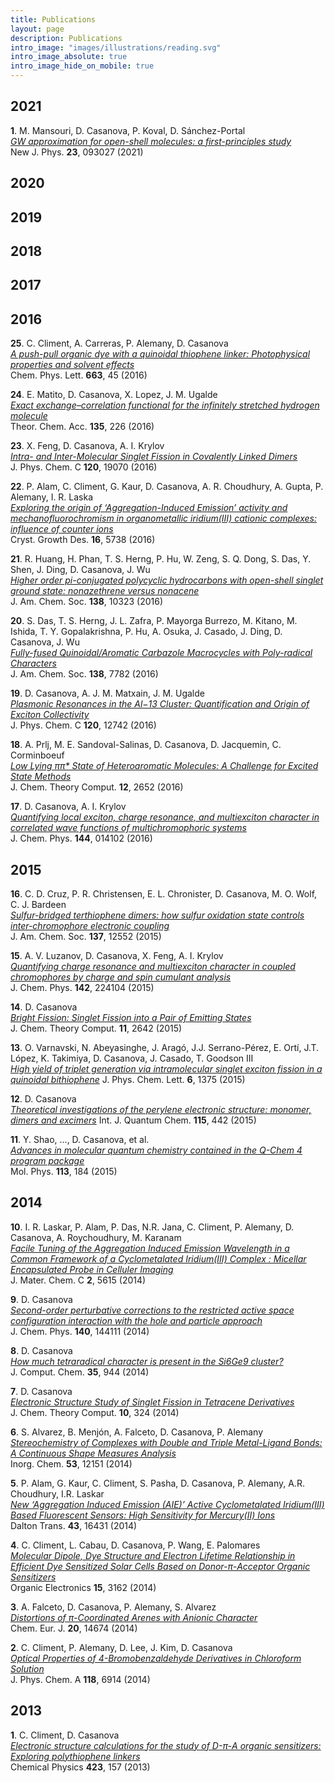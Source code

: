 ```yaml
---
title: Publications
layout: page
description: Publications
intro_image: "images/illustrations/reading.svg"
intro_image_absolute: true
intro_image_hide_on_mobile: true
---
```


## 2021
**1**. M. Mansouri, D. Casanova, P. Koval, D. Sánchez-Portal <br>
_[GW approximation for open-shell molecules: a first-principles study](https://iopscience.iop.org/article/10.1088/1367-2630/ac1bf3)_ <br>
New J. Phys. **23**, 093027 (2021)

## 2020

## 2019

## 2018

## 2017

## 2016
**25**. C. Climent, A. Carreras, P. Alemany, D. Casanova <br>
_[A push-pull organic dye with a quinoidal thiophene linker: Photophysical properties and solvent effects]()_ <br>
Chem. Phys. Lett. **663**, 45 (2016)

**24**. E. Matito, D. Casanova, X. Lopez, J. M. Ugalde <br>
_[Exact exchange–correlation functional for the infinitely stretched hydrogen molecule]()_ <br>
Theor. Chem. Acc. **135**, 226 (2016)

**23**. X. Feng, D. Casanova, A. I. Krylov <br>
_[Intra- and Inter-Molecular Singlet Fission in Covalently Linked Dimers](https://pubs.acs.org/doi/10.1021/acs.jpcc.6b07666)_ <br>
J. Phys. Chem. C **120**, 19070 (2016)

**22**. P. Alam, C. Climent, G. Kaur, D. Casanova, A. R. Choudhury, A. Gupta, P. Alemany, I. R. Laska <br>
_[Exploring the origin of ‘Aggregation-Induced Emission’ activity and mechanofluorochromism in organometallic iridium(III) cationic complexes: influence of counter ions](https://pubs.acs.org/doi/10.1021/acs.cgd.6b00810)_ <br>
Cryst. Growth Des. **16**, 5738 (2016)

**21**. R. Huang, H. Phan, T. S. Herng, P. Hu, W. Zeng, S. Q. Dong, S. Das, Y. Shen, J. Ding, D. Casanova, J. Wu <br>
_[Higher order pi-conjugated polycyclic hydrocarbons with open-shell singlet ground state: nonazethrene versus nonacene](https://pubs.acs.org/doi/10.1021/jacs.6b06188)_ <br>
J. Am. Chem. Soc. **138**, 10323 (2016)

**20**. S. Das, T. S. Herng, J. L. Zafra, P. Mayorga Burrezo, M. Kitano, M. Ishida, T. Y. Gopalakrishna, P. Hu, A. Osuka, J. Casado, J. Ding, D. Casanova, J. Wu <br>
_[Fully-fused Quinoidal/Aromatic Carbazole Macrocycles with Poly-radical Characters](https://pubs.acs.org/doi/10.1021/jacs.6b04539)_ <br>
J. Am. Chem. Soc. **138**, 7782 (2016)

**19**. D. Casanova, A. J. M. Matxain, J. M. Ugalde <br>
_[Plasmonic Resonances in the Al−13 Cluster: Quantification and Origin of Exciton Collectivity](https://pubs.acs.org/doi/10.1021/acs.jpcc.6b03210)_ <br>
J. Phys. Chem. C **120**, 12742 (2016)

**18**. A. Prlj, M. E. Sandoval-Salinas, D. Casanova, D. Jacquemin, C. Corminboeuf <br>
_[Low Lying ππ* State of Heteroaromatic Molecules: A Challenge for Excited State Methods](https://pubs.acs.org/doi/10.1021/acs.jctc.6b00245)_ <br>
J. Chem. Theory Comput. **12**, 2652 (2016)

**17**. D. Casanova, A. I. Krylov <br>
_[Quantifying local exciton, charge resonance, and multiexciton character in correlated wave functions of multichromophoric systems](https://aip.scitation.org/doi/10.1063/1.4939222)_ <br>
J. Chem. Phys. **144**, 014102 (2016)

## 2015
**16**. C. D. Cruz, P. R. Christensen, E. L. Chronister, D. Casanova, M. O. Wolf, C. J. Bardeen <br>
_[Sulfur-bridged terthiophene dimers: how sulfur oxidation state controls inter-chromophore electronic coupling](https://pubs.acs.org/doi/10.1021/jacs.5b05457)_ <br>
J. Am. Chem. Soc. **137**, 12552 (2015)

**15**. A. V. Luzanov, D. Casanova, X. Feng, A. I. Krylov <br>
_[Quantifying charge resonance and multiexciton character in coupled chromophores by charge and spin cumulant analysis](https://aip.scitation.org/doi/10.1063/1.4921635)_ <br>
J. Chem. Phys. **142**, 224104 (2015)

**14**. D. Casanova <br>
_[Bright Fission: Singlet Fission into a Pair of Emitting States](https://pubs.acs.org/doi/10.1021/acs.jctc.5b00144)_ <br>
J. Chem. Theory Comput. **11**, 2642 (2015)

**13**. O. Varnavski, N. Abeyasinghe, J. Aragó, J.J. Serrano-Pérez, E. Ortí, J.T. López, K. Takimiya, D. Casanova, J. Casado, T. Goodson III <br>
_[High yield of triplet generation via intramolecular singlet exciton fission in a quinoidal bithiophene](https://pubs.acs.org/doi/10.1021/acs.jpclett.5b00198)_
J. Phys. Chem. Lett. **6**, 1375 (2015)

**12**. D. Casanova <br>
_[Theoretical investigations of the perylene electronic structure: monomer, dimers and excimers](https://onlinelibrary.wiley.com/doi/10.1002/qua.24869)_
Int. J. Quantum Chem. **115**, 442 (2015)

**11**. Y. Shao, …, D. Casanova, et al. <br>
_[Advances in molecular quantum chemistry contained in the Q-Chem 4 program package](https://www.tandfonline.com/doi/full/10.1080/00268976.2014.952696)_ <br>
Mol. Phys. **113**, 184 (2015)

## 2014
**10**. I. R. Laskar, P. Alam, P. Das, N.R. Jana, C. Climent, P. Alemany, D. Casanova, A. Roychoudhury, M. Karanam <br>
_[Facile Tuning of the Aggregation Induced Emission Wavelength in a Common Framework of a Cyclometalated Iridium(III) Complex : Micellar Encapsulated Probe in Celluler Imaging](https://pubs.rsc.org/en/content/articlelanding/2014/tc/c4tc00466c)_ <br>
J. Mater. Chem. C **2**, 5615 (2014)

**9**. D. Casanova <br>
_[Second-order perturbative corrections to the restricted active space configuration interaction with the hole and particle approach](https://aip.scitation.org/doi/full/10.1063/1.4870638)_ <br>
J. Chem. Phys. **140**, 144111 (2014)

**8**. D. Casanova <br>
_[How much tetraradical character is present in the Si6Ge9 cluster?](https://onlinelibrary.wiley.com/doi/10.1002/jcc.23580)_ <br>
J. Comput. Chem. **35**, 944 (2014)

**7**. D. Casanova <br>
_[Electronic Structure Study of Singlet Fission in Tetracene Derivatives](https://pubs.acs.org/doi/10.1021/ct4007635)_ <br>
J. Chem. Theory Comput. **10**, 324 (2014)

**6**. S. Alvarez, B. Menjón, A. Falceto, D. Casanova, P. Alemany <br>
_[Stereochemistry of Complexes with Double and Triple Metal-Ligand Bonds: A Continuous Shape Measures Analysis](https://pubs.acs.org/doi/10.1021/ic5021077)_ <br>
Inorg. Chem. **53**, 12151 (2014)

**5**. P. Alam, G. Kaur, C. Climent,  S. Pasha, D. Casanova, P. Alemany, A.R. Choudhury, I.R. Laskar <br>
_[New ‘Aggregation Induced Emission (AIE)’ Active Cyclometalated Iridium(III) Based Fluorescent Sensors: High Sensitivity for Mercury(II) Ions](https://pubs.rsc.org/en/content/articlelanding/2014/dt/c4dt02266a)_ <br>
Dalton Trans. **43**, 16431 (2014)

**4**. C. Climent, L. Cabau, D. Casanova, P. Wang, E. Palomares <br>
_[Molecular Dipole, Dye Structure and Electron Lifetime Relationship in Efficient Dye Sensitized Solar Cells Based on Donor-π-Acceptor Organic Sensitizers](https://www.sciencedirect.com/science/article/pii/S1566119914003863)_ <br>
Organic Electronics **15**, 3162 (2014)

**3**. A. Falceto, D. Casanova, P. Alemany, S. Alvarez <br>
_[Distortions of π-Coordinated Arenes with Anionic Character](https://chemistry-europe.onlinelibrary.wiley.com/doi/10.1002/chem.201403889)_ <br>
Chem. Eur. J. **20**, 14674 (2014)

**2**. C. Climent, P. Alemany, D. Lee, J. Kim, D. Casanova <br>
_[Optical Properties of 4-Bromobenzaldehyde Derivatives in Chloroform Solution](https://pubs.acs.org/doi/abs/10.1021/jp505411r)_ <br>
J. Phys. Chem. A **118**, 6914 (2014)

## 2013
**1**. C. Climent, D. Casanova <br>
_[Electronic structure calculations for the study of D-π-A organic sensitizers: Exploring polythiophene linkers](https://www.sciencedirect.com/science/article/pii/S0301010413003108)_ <br>
Chemical Physics **423**, 157 (2013)